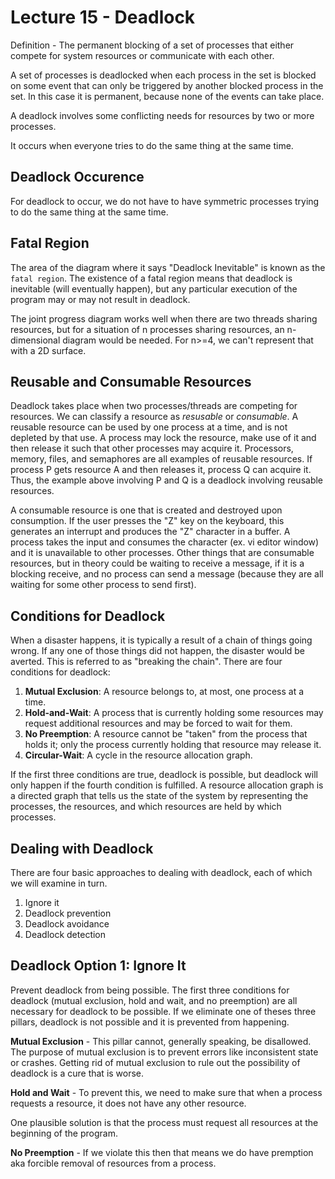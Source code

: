 # Lecture 15 - Deadlock

Definition - The permanent blocking of a set of processes that either compete for system resources or communicate with each other.

A set of processes is deadlocked when each process in the set is blocked on some event that can only be triggered by another blocked
process in the set. In this case it is permanent, because none of the events can take place.

A deadlock involves some conflicting needs for resources by two or more processes.

It occurs when everyone tries to do the same thing at the same time.

## Deadlock Occurence

For deadlock to occur, we do not have to have symmetric processes trying to do the same thing at the
same time.

## Fatal Region

The area of the diagram where it says "Deadlock Inevitable" is known as the ```fatal region```. The existence of a fatal region means that
deadlock is inevitable (will eventually happen), but any particular execution of the program may or may not result in deadlock.

The joint progress diagram works well when there are two threads sharing resources, but for a situation of n processes sharing resources, an n-dimensional diagram would be needed. For n>=4, we can't represent that with a 2D surface.

## Reusable and Consumable Resources

Deadlock takes place when two processes/threads are competing for resources. We can classify a resource as *resusable* or *consumable*.
A reusable resource can be used by one process at a time, and is not depleted by that use. A process may lock the resource, make use of it
and then release it such that other processes may acquire it. Processors, memory, files, and semaphores are all examples of reusable resources. If process P gets resource A and then releases it, process Q can acquire it. Thus, the example above involving P and Q is a
deadlock involving reusable resources.

A consumable resource is one that is created and destroyed upon consumption. If the user presses the "Z" key on the keyboard, this generates an interrupt and produces the "Z" character in a buffer. A process takes the input and consumes the character (ex. vi editor
window) and it is unavailable to other processes. Other things that are consumable resources, but in theory could be waiting to receive
a message, if it is a blocking receive, and no process can send a message (because they are all waiting for some other process to send first).

## Conditions for Deadlock

When a disaster happens, it is typically a result of a chain of things going wrong. If any one of those things did not happen,
the disaster would be averted. This is referred to as "breaking the chain". There are four conditions for deadlock:

1. **Mutual Exclusion**: A resource belongs to, at most, one process at a time.
2. **Hold-and-Wait**: A process that is currently holding some resources may request additional resources and may be forced
to wait for them.
3. **No Preemption**: A resource cannot be "taken" from the process that holds it; only the process currently holding that resource
may release it.
4. **Circular-Wait**: A cycle in the resource allocation graph.

If the first three conditions are true, deadlock is possible, but deadlock will only happen if the fourth condition is fulfilled. A
resource allocation graph is a directed graph that tells us the state of the system by representing the processes, the resources, and which resources are held by which processes.

## Dealing with Deadlock

There are four basic approaches to dealing with deadlock, each of which we will examine in turn.

1. Ignore it
2. Deadlock prevention
3. Deadlock avoidance
4. Deadlock detection

## Deadlock Option 1: Ignore It

Prevent deadlock from being possible. The first three conditions for deadlock (mutual exclusion, hold and wait, and no preemption) are
all necessary for deadlock to be possible. If we eliminate one of theses three pillars, deadlock is not possible and it is prevented from happening.

**Mutual Exclusion** - This pillar cannot, generally speaking, be disallowed. The purpose of mutual exclusion is to prevent errors like
inconsistent state or crashes. Getting rid of mutual exclusion to rule out the possibility of deadlock is a cure that is worse.

**Hold and Wait** - To prevent this, we need to make sure that when a process requests a resource, it does not have any other resource.

One plausible solution is that the process must request all resources at the beginning of the program.

**No Preemption** - If we violate this then that means we do have premption aka forcible removal of resources from a process.



